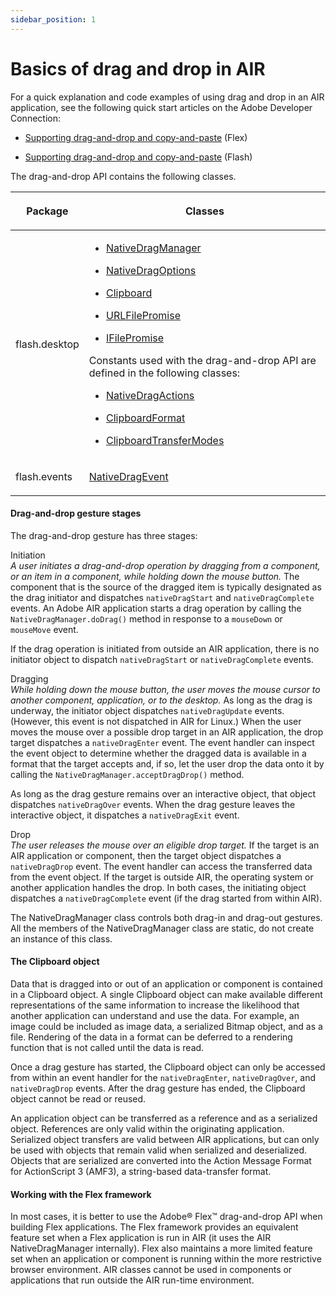 ```yaml
---
sidebar_position: 1
---
```


# Basics of drag and drop in AIR

For a quick explanation and code examples of using drag and drop in an AIR
application, see the following quick start articles on the Adobe Developer
Connection:

- [Supporting drag-and-drop and copy-and-paste](https://web.archive.org/web/20150221112531/http://www.adobe.com/devnet/air/flex/quickstart/articles/scrappy_copy_paste.html)
  (Flex)

- [Supporting drag-and-drop and copy-and-paste](https://web.archive.org/web/20150221035757/http://www.adobe.com/devnet/air/flash/quickstart/articles/scrappy_copy_paste.html)
  (Flash)

The drag-and-drop API contains the following classes.

<table>
<thead>
    <tr>
        <th><p>Package</p></th>
        <th><p>Classes</p></th>
    </tr>
</thead>
<tbody>
    <tr>
        <td><p>flash.desktop</p></td>
        <td>
            <div>
                <ul class="incremental">
                    <li><p><a href="https://airsdk.dev/reference/actionscript/3.0/flash/desktop/NativeDragManager.html">NativeDragManager</a></p></li>
                    <li><p><a href="https://airsdk.dev/reference/actionscript/3.0/flash/desktop/NativeDragOptions.html">NativeDragOptions</a></p></li>
                    <li><p><a href="https://airsdk.dev/reference/actionscript/3.0/flash/desktop/Clipboard.html">Clipboard</a></p></li>
                    <li><p><a href="https://help.adobe.com/en_US/FlashPlatform/reference/actionscript/3/air/desktop/URLFilePromise.html">URLFilePromise</a></p></li>
                    <li><p><a href="https://airsdk.dev/reference/actionscript/3.0/flash/desktop/IFilePromise.html">IFilePromise</a></p></li>
                </ul>
            </div>
            <p>Constants used with the drag-and-drop API are defined in the
            following classes:</p>
            <div>
                <ul class="incremental">
                    <li><p><a href="https://airsdk.dev/reference/actionscript/3.0/flash/desktop/NativeDragActions.html">NativeDragActions</a></p></li>
                    <li><p><a href="https://airsdk.dev/reference/actionscript/3.0/flash/desktop/ClipboardFormats.html">ClipboardFormat</a></p></li>
                    <li><p><a href="https://airsdk.dev/reference/actionscript/3.0/flash/desktop/ClipboardTransferMode.html">ClipboardTransferModes</a></p></li>
                </ul>
            </div>
        </td>
    </tr>
    <tr>
        <td><p>flash.events</p></td>
        <td>
            <p><a href="https://airsdk.dev/reference/actionscript/3.0/flash/events/NativeDragEvent.html">NativeDragEvent</a></p>
        </td>
    </tr>
</tbody>
</table>

#### Drag-and-drop gesture stages

The drag-and-drop gesture has three stages:

Initiation  
_A user initiates a drag-and-drop operation by dragging from a component, or an
item in a component, while holding down the mouse button._ The component that is
the source of the dragged item is typically designated as the drag initiator and
dispatches `nativeDragStart` and `nativeDragComplete` events. An Adobe AIR
application starts a drag operation by calling the `NativeDragManager.doDrag()`
method in response to a `mouseDown` or `mouseMove` event.

If the drag operation is initiated from outside an AIR application, there is no
initiator object to dispatch `nativeDragStart` or `nativeDragComplete` events.

Dragging  
_While holding down the mouse button, the user moves the mouse cursor to another
component, application, or to the desktop._ As long as the drag is underway, the
initiator object dispatches `nativeDragUpdate` events. (However, this event is
not dispatched in AIR for Linux.) When the user moves the mouse over a possible
drop target in an AIR application, the drop target dispatches a
`nativeDragEnter` event. The event handler can inspect the event object to
determine whether the dragged data is available in a format that the target
accepts and, if so, let the user drop the data onto it by calling the
`NativeDragManager.acceptDragDrop()` method.

As long as the drag gesture remains over an interactive object, that object
dispatches `nativeDragOver` events. When the drag gesture leaves the interactive
object, it dispatches a `nativeDragExit` event.

Drop  
_The user releases the mouse over an eligible drop target._ If the target is an
AIR application or component, then the target object dispatches a
`nativeDragDrop` event. The event handler can access the transferred data from
the event object. If the target is outside AIR, the operating system or another
application handles the drop. In both cases, the initiating object dispatches a
`nativeDragComplete` event (if the drag started from within AIR).

The NativeDragManager class controls both drag-in and drag-out gestures. All the
members of the NativeDragManager class are static, do not create an instance of
this class.

#### The Clipboard object

Data that is dragged into or out of an application or component is contained in
a Clipboard object. A single Clipboard object can make available different
representations of the same information to increase the likelihood that another
application can understand and use the data. For example, an image could be
included as image data, a serialized Bitmap object, and as a file. Rendering of
the data in a format can be deferred to a rendering function that is not called
until the data is read.

Once a drag gesture has started, the Clipboard object can only be accessed from
within an event handler for the `nativeDragEnter`, `nativeDragOver`, and
`nativeDragDrop` events. After the drag gesture has ended, the Clipboard object
cannot be read or reused.

An application object can be transferred as a reference and as a serialized
object. References are only valid within the originating application. Serialized
object transfers are valid between AIR applications, but can only be used with
objects that remain valid when serialized and deserialized. Objects that are
serialized are converted into the Action Message Format for ActionScript 3
(AMF3), a string-based data-transfer format.

#### Working with the Flex framework

In most cases, it is better to use the Adobe® Flex™ drag-and-drop API when
building Flex applications. The Flex framework provides an equivalent feature
set when a Flex application is run in AIR (it uses the AIR NativeDragManager
internally). Flex also maintains a more limited feature set when an application
or component is running within the more restrictive browser environment. AIR
classes cannot be used in components or applications that run outside the AIR
run-time environment.
